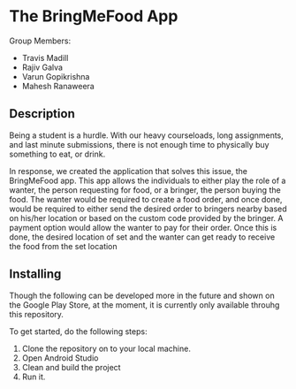 # The BringMeFood App
Group Members:
- Travis Madill
- Rajiv Galva
- Varun Gopikrishna
- Mahesh Ranaweera

## Description
Being a student is a hurdle. With our heavy courseloads, long assignments, and last minute submissions, there is not enough time to physically buy
something to eat, or drink. 

In response, we created the application that solves this issue, the BringMeFood app. This app allows the individuals to either play the role of a wanter, the person requesting for food, or a bringer, the person buying the food. The wanter would be required to create a food order, and once done, would be required to either send the desired order to bringers nearby based on his/her location or based on the custom code provided by the bringer. A payment option would allow the wanter to pay for their order. Once this is done, the desired location of set and the wanter can get ready to receive the food from the set location

## Installing
Though the following can be developed more in the future and shown on the Google Play Store, at the moment, it is currently only available throuhg this repository. 

To get started, do the following steps:
1. Clone the repository on to your local machine.
2. Open Android Studio
3. Clean and build the project
4. Run it.
